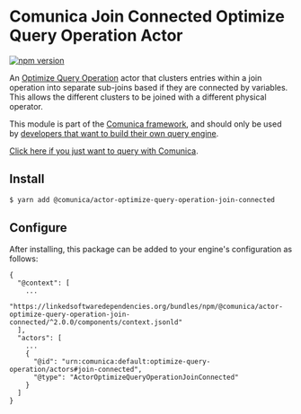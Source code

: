 # Comunica Join Connected Optimize Query Operation Actor

[![npm version](https://badge.fury.io/js/%40comunica%2Factor-optimize-query-operation-join-connected.svg)](https://www.npmjs.com/package/@comunica/actor-optimize-query-operation-join-connected)

An [Optimize Query Operation](https://github.com/comunica/comunica/tree/master/packages/bus-optimize-query-operation) actor
that clusters entries within a join operation into separate sub-joins based if they are connected by variables.
This allows the different clusters to be joined with a different physical operator.

This module is part of the [Comunica framework](https://github.com/comunica/comunica),
and should only be used by [developers that want to build their own query engine](https://comunica.dev/docs/modify/).

[Click here if you just want to query with Comunica](https://comunica.dev/docs/query/).

## Install

```bash
$ yarn add @comunica/actor-optimize-query-operation-join-connected
```

## Configure

After installing, this package can be added to your engine's configuration as follows:
```text
{
  "@context": [
    ...
    "https://linkedsoftwaredependencies.org/bundles/npm/@comunica/actor-optimize-query-operation-join-connected/^2.0.0/components/context.jsonld"  
  ],
  "actors": [
    ...
    {
      "@id": "urn:comunica:default:optimize-query-operation/actors#join-connected",
      "@type": "ActorOptimizeQueryOperationJoinConnected"
    }
  ]
}
```
